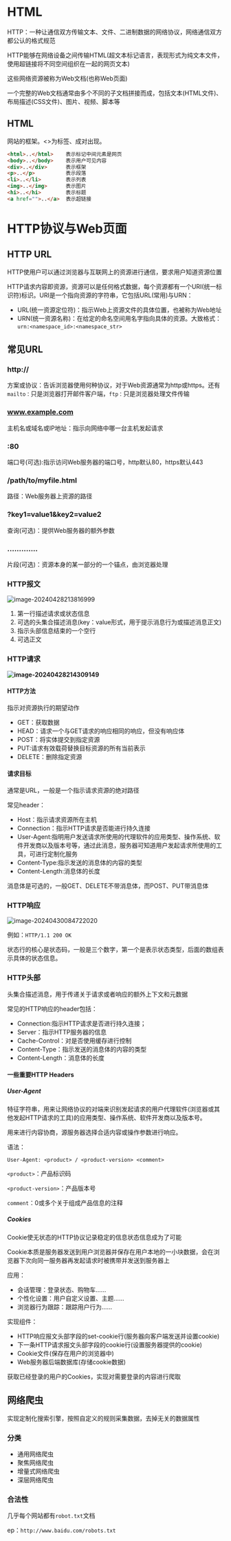 # HTML

HTTP：一种让通信双方传输文本、文件、二进制数据的网络协议，网络通信双方都公认的格式规范

HTTP能够在网络设备之间传输HTML(超文本标记语言，表现形式为纯文本文件，使用超链接将不同空间组织在一起的网页文本)

这些网络资源被称为Web文档(也称Web页面)

一个完整的Web文档通常由多个不同的子文档拼接而成，包括文本(HTML文件)、布局描述(CSS文件)、图片、视频、脚本等

## HTML

网站的框架。<>为标签、成对出现。

```html
<html>..</html>    表示标记中间元素是网页
<body>..</body>    表示用户可见内容
<div>..</div>      表示框架
<p>..</p>          表示段落
<li>..</li>        表示列表
<img>..</img>      表示图片
<hi>..</hi>        表示标题
<a href="">..</a>  表示超链接
```

# HTTP协议与Web页面

## HTTP URL

HTTP使用户可以通过浏览器与互联网上的资源进行通信，要求用户知道资源位置

HTTP请求内容即资源，资源可以是任何格式数据，每个资源都有一个URI(统一标识符)标识。URI是一个指向资源的字符串，它包括URL(常用)与URN：

- URL(统一资源定位符)：指示Web上资源文件的具体位置，也被称为Web地址
- URN(统一资源名称)：在给定的命名空间用名字指向具体的资源。大致格式：`urn:<namespace_id>:<namespace_str>`

## 常见URL

### http://

方案或协议：告诉浏览器使用何种协议，对于Web资源通常为http或https。还有`mailto：`只是浏览器打开邮件客户端，`ftp：`只是浏览器处理文件传输

### www.example.com

主机名或域名或IP地址：指示向网络中哪一台主机发起请求

### :80

端口号(可选):指示访问Web服务器的端口号，http默认80，https默认443

### /path/to/myfile.html

路径：Web服务器上资源的路径

### ?key1=value1&key2=value2

查询(可选)：提供Web服务器的额外参数

### .............

片段(可选)：资源本身的某一部分的一个锚点，由浏览器处理

### HTTP报文

![image-20240428213816999](image-20240428213816999.png)

1. 第一行描述请求或状态信息
2. 可选的头集合描述消息(key：value形式，用于提示消息行为或描述消息正文)
3. 指示头部信息结束的一个空行
4. 可选正文

### HTTP请求

**![image-20240428214309149](image-20240428214309149.png)**

#### HTTP方法

指示对资源执行的期望动作

- GET：获取数据
- HEAD：请求一个与GET请求的响应相同的响应，但没有响应体
- POST：将实体提交到指定资源
- PUT:请求有效载荷替换目标资源的所有当前表示
- DELETE：删除指定资源

#### 请求目标

通常是URL，一般是一个指示请求资源的绝对路径

常见header：

- Host：指示请求资源所在主机
- Connection：指示HTTP请求是否能进行持久连接
- User-Agent:指明用户发送请求所使用的代理软件的应用类型、操作系统、软件开发商以及版本号等，通过此消息，服务器可知道用户发起请求所使用的工具，可进行定制化服务
- Content-Type:指示发送的消息体的内容的类型
- Content-Length:消息体的长度

消息体是可选的，一般GET、DELETE不带消息体，而POST、PUT带消息体

### HTTP响应

![image-20240430084722020](image-20240430084722020.png)

例如：`HTTP/1.1 200 OK`

状态行的核心是状态码，一般是三个数字，第一个是表示状态类型，后面的数组表示具体的状态信息。

### HTTP头部

头集合描述消息，用于传递关于请求或者响应的额外上下文和元数据

常见的HTTP响应的header包括：

- Connection:指示HTTP请求是否进行持久连接；
- Server：指示HTTP服务器的信息
- Cache-Control：对是否使用缓存进行控制
- Content-Type：指示发送的消息体的内容的类型
- Content-Length：消息体的长度

#### 一些重要HTTP Headers

##### User-Agent

特征字符串，用来让网络协议的对端来识别发起请求的用户代理软件(浏览器或其他发起HTTP请求的工具)的应用类型、操作系统、软件开发商以及版本号。

用来进行内容协商，源服务器选择合适内容或操作参数进行响应。

语法：

```http
User-Agent: <product> / <product-version> <comment>
```

`<product>`：产品标识码

`<product-version>`：产品版本号

`comment`：0或多个关于组成产品信息的注释

##### Cookies

Cookie使无状态的HTTP协议记录稳定的信息状态信息成为了可能

Cookie本质是服务器发送到用户浏览器并保存在用户本地的一小块数据，会在浏览器下次向同一服务器再发起请求时被携带并发送到服务器上

应用：

- 会话管理：登录状态、购物车……
- 个性化设置：用户自定义设置、主题……
- 浏览器行为跟踪：跟踪用户行为……

实现组件：

- HTTP响应报文头部字段的set-cookie行(服务器向客户端发送并设置cookie)
- 下一条HTTP请求报文头部字段的cookie行(设置服务器提供的cookie)
- Cookie文件(保存在用户的浏览器中)
- Web服务器后端数据库(存储cookie数据)

获取已经登录的用户的Cookies，实现对需要登录的内容进行爬取



























## 网络爬虫

实现定制化搜索引擎，按照自定义的规则采集数据，去掉无关的数据属性

### 分类

- 通用网络爬虫
- 聚焦网络爬虫
- 增量式网络爬虫
- 深层网络爬虫

### 合法性

几乎每个网站都有`robot.txt`文档

ep：`http://www.baidu.com/robots.txt`